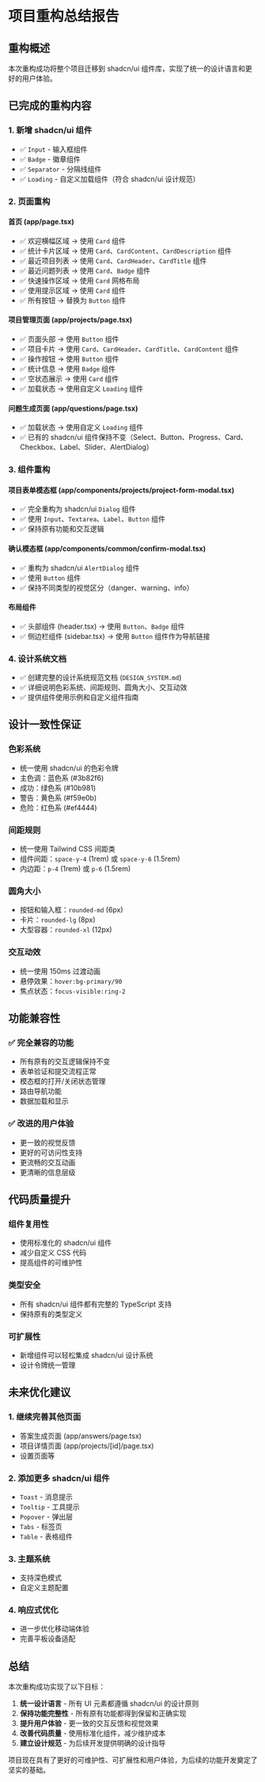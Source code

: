 # 项目重构总结报告

## 重构概述

本次重构成功将整个项目迁移到 shadcn/ui 组件库，实现了统一的设计语言和更好的用户体验。

## 已完成的重构内容

### 1. 新增 shadcn/ui 组件
- ✅ `Input` - 输入框组件
- ✅ `Badge` - 徽章组件  
- ✅ `Separator` - 分隔线组件
- ✅ `Loading` - 自定义加载组件（符合 shadcn/ui 设计规范）

### 2. 页面重构

#### 首页 (app/page.tsx)
- ✅ 欢迎横幅区域 → 使用 `Card` 组件
- ✅ 统计卡片区域 → 使用 `Card`、`CardContent`、`CardDescription` 组件
- ✅ 最近项目列表 → 使用 `Card`、`CardHeader`、`CardTitle` 组件
- ✅ 最近问题列表 → 使用 `Card`、`Badge` 组件
- ✅ 快速操作区域 → 使用 `Card` 网格布局
- ✅ 使用提示区域 → 使用 `Card` 组件
- ✅ 所有按钮 → 替换为 `Button` 组件

#### 项目管理页面 (app/projects/page.tsx)
- ✅ 页面头部 → 使用 `Button` 组件
- ✅ 项目卡片 → 使用 `Card`、`CardHeader`、`CardTitle`、`CardContent` 组件
- ✅ 操作按钮 → 使用 `Button` 组件
- ✅ 统计信息 → 使用 `Badge` 组件
- ✅ 空状态展示 → 使用 `Card` 组件
- ✅ 加载状态 → 使用自定义 `Loading` 组件

#### 问题生成页面 (app/questions/page.tsx)
- ✅ 加载状态 → 使用自定义 `Loading` 组件
- ✅ 已有的 shadcn/ui 组件保持不变（Select、Button、Progress、Card、Checkbox、Label、Slider、AlertDialog）

### 3. 组件重构

#### 项目表单模态框 (app/components/projects/project-form-modal.tsx)
- ✅ 完全重构为 shadcn/ui `Dialog` 组件
- ✅ 使用 `Input`、`Textarea`、`Label`、`Button` 组件
- ✅ 保持原有功能和交互逻辑

#### 确认模态框 (app/components/common/confirm-modal.tsx)
- ✅ 重构为 shadcn/ui `AlertDialog` 组件
- ✅ 使用 `Button` 组件
- ✅ 保持不同类型的视觉区分（danger、warning、info）

#### 布局组件
- ✅ 头部组件 (header.tsx) → 使用 `Button`、`Badge` 组件
- ✅ 侧边栏组件 (sidebar.tsx) → 使用 `Button` 组件作为导航链接

### 4. 设计系统文档
- ✅ 创建完整的设计系统规范文档 (`DESIGN_SYSTEM.md`)
- ✅ 详细说明色彩系统、间距规则、圆角大小、交互动效
- ✅ 提供组件使用示例和自定义组件指南

## 设计一致性保证

### 色彩系统
- 统一使用 shadcn/ui 的色彩令牌
- 主色调：蓝色系 (#3b82f6)
- 成功：绿色系 (#10b981)
- 警告：黄色系 (#f59e0b)
- 危险：红色系 (#ef4444)

### 间距规则
- 统一使用 Tailwind CSS 间距类
- 组件间距：`space-y-4` (1rem) 或 `space-y-6` (1.5rem)
- 内边距：`p-4` (1rem) 或 `p-6` (1.5rem)

### 圆角大小
- 按钮和输入框：`rounded-md` (6px)
- 卡片：`rounded-lg` (8px)
- 大型容器：`rounded-xl` (12px)

### 交互动效
- 统一使用 150ms 过渡动画
- 悬停效果：`hover:bg-primary/90`
- 焦点状态：`focus-visible:ring-2`

## 功能兼容性

### ✅ 完全兼容的功能
- 所有原有的交互逻辑保持不变
- 表单验证和提交流程正常
- 模态框的打开/关闭状态管理
- 路由导航功能
- 数据加载和显示

### ✅ 改进的用户体验
- 更一致的视觉反馈
- 更好的可访问性支持
- 更流畅的交互动画
- 更清晰的信息层级

## 代码质量提升

### 组件复用性
- 使用标准化的 shadcn/ui 组件
- 减少自定义 CSS 代码
- 提高组件的可维护性

### 类型安全
- 所有 shadcn/ui 组件都有完整的 TypeScript 支持
- 保持原有的类型定义

### 可扩展性
- 新增组件可以轻松集成 shadcn/ui 设计系统
- 设计令牌统一管理

## 未来优化建议

### 1. 继续完善其他页面
- 答案生成页面 (app/answers/page.tsx)
- 项目详情页面 (app/projects/[id]/page.tsx)
- 设置页面等

### 2. 添加更多 shadcn/ui 组件
- `Toast` - 消息提示
- `Tooltip` - 工具提示
- `Popover` - 弹出层
- `Tabs` - 标签页
- `Table` - 表格组件

### 3. 主题系统
- 支持深色模式
- 自定义主题配置

### 4. 响应式优化
- 进一步优化移动端体验
- 完善平板设备适配

## 总结

本次重构成功实现了以下目标：

1. **统一设计语言** - 所有 UI 元素都遵循 shadcn/ui 的设计原则
2. **保持功能完整性** - 所有原有功能都得到保留和正确实现
3. **提升用户体验** - 更一致的交互反馈和视觉效果
4. **改善代码质量** - 使用标准化组件，减少维护成本
5. **建立设计规范** - 为后续开发提供明确的设计指导

项目现在具有了更好的可维护性、可扩展性和用户体验，为后续的功能开发奠定了坚实的基础。